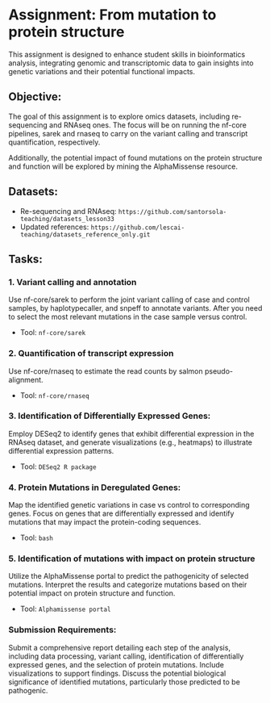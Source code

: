 # Assignment: From mutation to protein structure

This assignment is designed to enhance student skills in bioinformatics analysis, integrating genomic and transcriptomic data to gain insights into genetic variations and their potential functional impacts. 


## Objective:

The goal of this assignment is to explore omics datasets, including re-sequencing and RNAseq ones. The focus will be on running the nf-core pipelines, sarek and rnaseq to carry on the variant calling and transcript quantification, respectively.

Additionally, the potential impact of found mutations on the protein structure and function will be explored by mining the AlphaMissense resource.

## Datasets:

- Re-sequencing and RNAseq: ```https://github.com/santorsola-teaching/datasets_lesson33```
- Updated references: ```https://github.com/lescai-teaching/datasets_reference_only.git```


## Tasks:

### 1. Variant calling and annotation

Use nf-core/sarek to perform the joint variant calling of case and control samples, by haplotypecaller, and snpeff to annotate variants. 
After you need to select the most relevant mutations in the case sample versus control.

- Tool: ```nf-core/sarek```

### 2. Quantification of transcript expression
Use nf-core/rnaseq to estimate the read counts by salmon pseudo-alignment.


- Tool: ```nf-core/rnaseq```

### 3. Identification of Differentially Expressed Genes:

Employ DESeq2 to identify genes that exhibit differential expression in the RNAseq dataset, and generate visualizations (e.g., heatmaps) to illustrate differential expression patterns.

- Tool: ```DESeq2 R package```

### 4. Protein Mutations in Deregulated Genes:

Map the identified genetic variations in case vs control to corresponding genes.
Focus on genes that are differentially expressed and identify mutations that may impact the protein-coding sequences.

- Tool: ```bash```

### 5. Identification of mutations with impact on protein structure

Utilize the AlphaMissense portal to predict the pathogenicity of selected mutations.
Interpret the results and categorize mutations based on their potential impact on protein structure and function.

- Tool: ```Alphamissense portal```

### Submission Requirements:

Submit a comprehensive report detailing each step of the analysis, including data processing, variant calling, identification of differentially expressed genes, and the selection of protein mutations. Include visualizations to support findings. Discuss the potential biological significance of identified mutations, particularly those predicted to be pathogenic.




